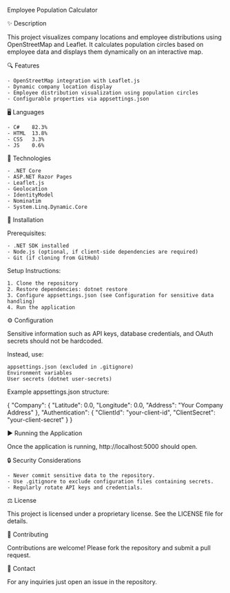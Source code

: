 Employee Population Calculator


✨ Description

This project visualizes company locations and employee distributions using OpenStreetMap and Leaflet.
It calculates population circles based on employee data and displays them dynamically on an interactive map.


🔍 Features

	- OpenStreetMap integration with Leaflet.js
	- Dynamic company location display
	- Employee distribution visualization using population circles
	- Configurable properties via appsettings.json
	

🖥️ Languages

	- C#	82.3%
	- HTML	13.8%
	- CSS	3.3%
	- JS	0.6%


🔧 Technologies

	- .NET Core
	- ASP.NET Razor Pages
	- Leaflet.js
	- Geolocation
	- IdentityModel
	- Nominatim
	- System.Linq.Dynamic.Core
	
	
🔼 Installation

Prerequisites:

	- .NET SDK installed
	- Node.js (optional, if client-side dependencies are required)
	- Git (if cloning from GitHub)

Setup Instructions:

	1. Clone the repository
	2. Restore dependencies: dotnet restore
	3. Configure appsettings.json (see Configuration for sensitive data handling)
	4. Run the application
	
	
⚙️ Configuration

Sensitive information such as API keys, database credentials,
and OAuth secrets should not be hardcoded.

Instead, use:

	appsettings.json (excluded in .gitignore)
	Environment variables
	User secrets (dotnet user-secrets)

Example appsettings.json structure:

{
  "Company": {
    "Latitude": 0.0,
    "Longitude": 0.0,
    "Address": "Your Company Address"
  },
  "Authentication": {
    "ClientId": "your-client-id",
    "ClientSecret": "your-client-secret"
  }
}


▶️ Running the Application

Once the application is running, http://localhost:5000 should open.


🔒 Security Considerations

	- Never commit sensitive data to the repository.
	- Use .gitignore to exclude configuration files containing secrets.
	- Regularly rotate API keys and credentials.


⚖ License

This project is licensed under a proprietary license. See the LICENSE file for details.


🤝 Contributing

Contributions are welcome! Please fork the repository and submit a pull request.


📧 Contact

For any inquiries just open an issue in the repository.

